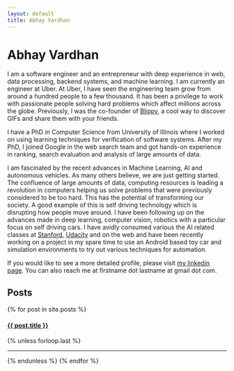 ```yaml
---
layout: default
title: Abhay Vardhan
---
```


Abhay Vardhan
=============

I am a software engineer and an entrepreneur with deep experience in web, data processing, backend systems, and machine learning. I am currently an engineer at Uber. At Uber, I have seen the engineering team grow from around a hundred people to a few thousand. It has been a privilege to work with passionate people solving hard problems which affect millions across the globe.
Previously, I was the co-founder of [Blippy](http://blippy.com), a cool way to discover GIFs and share them with your friends.

I have a PhD in Computer Science from University of Illinois where I worked on using learning techniques for verification of software systems.
After my PhD, I joined Google in the web search team and got hands-on experience in ranking, search evaluation and analysis of large amounts of data.

I am fascinated by the recent advances in Machine Learning, AI and autonomous vehicles. As many others believe, we are just getting started. The confluence of large amounts of data, computing resources is leading a revolution in computers helping us solve problems that were previously considered to be too hard. This has the potential of transforming our society. A good example of this is self driving technology which is disrupting how people move around.  I have been following up on the advances made in deep learning, computer vision, robotics with a particular focus on self driving cars. I have avidly consumed various the AI related classes at [Stanford](http://cs231n.github.io/), [Udacity](https://www.udacity.com/course/self-driving-car-engineer-nanodegree--nd013) and on the web and have been recently working on a project in my spare time to use an Android based toy car and simulation environments to try out various techniques for automation.

If you would like to see a more detailed profile, please visit [my linkedin page](http://www.linkedin.com/in/abhayv). You can also reach me at firstname dot lastname at gmail dot com.

<h2>Posts</h2>
    {% for post in site.posts %}
      <h4><a href="{{ post.url }}">{{ post.title }}</a></h4>
      {% unless forloop.last %}
      <hr>
      {% endunless %}
    {% endfor %}

